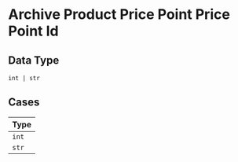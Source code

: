 
# Archive Product Price Point Price Point Id

## Data Type

`int | str`

## Cases

| Type |
|  --- |
| `int` |
| `str` |

